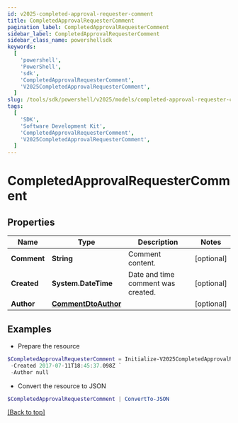```yaml
---
id: v2025-completed-approval-requester-comment
title: CompletedApprovalRequesterComment
pagination_label: CompletedApprovalRequesterComment
sidebar_label: CompletedApprovalRequesterComment
sidebar_class_name: powershellsdk
keywords:
  [
    'powershell',
    'PowerShell',
    'sdk',
    'CompletedApprovalRequesterComment',
    'V2025CompletedApprovalRequesterComment',
  ]
slug: /tools/sdk/powershell/v2025/models/completed-approval-requester-comment
tags:
  [
    'SDK',
    'Software Development Kit',
    'CompletedApprovalRequesterComment',
    'V2025CompletedApprovalRequesterComment',
  ]
---
```


# CompletedApprovalRequesterComment

## Properties

| Name | Type | Description | Notes |
| --- | --- | --- | --- |
| **Comment** | **String** | Comment content. | [optional] |
| **Created** | **System.DateTime** | Date and time comment was created. | [optional] |
| **Author** | [**CommentDtoAuthor**](comment-dto-author) |  | [optional] |

## Examples

- Prepare the resource

```powershell
$CompletedApprovalRequesterComment = Initialize-V2025CompletedApprovalRequesterComment  -Comment This is a comment. `
 -Created 2017-07-11T18:45:37.098Z `
 -Author null
```

- Convert the resource to JSON

```powershell
$CompletedApprovalRequesterComment | ConvertTo-JSON
```

[[Back to top]](#)
